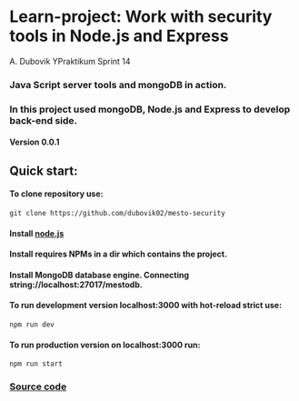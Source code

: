 #  Learn-project: Work with security tools in Node.js and Express  
A. Dubovik YPraktikum Sprint 14
### Java Script server tools and mongoDB in action.
### In this project used mongoDB, Node.js and Express to develop back-end side.
#### Version 0.0.1
## Quick start: 
#### To clone repository use:
    git clone https://github.com/dubovik02/mesto-security
#### Install [node.js](https://nodejs.org/en/download/) 
#### Install requires NPMs in a dir which contains the project.
#### Install MongoDB database engine. Connecting string://localhost:27017/mestodb.
#### To run development version localhost:3000 with hot-reload strict use:
    npm run dev
#### To run production version on localhost:3000 run:
    npm run start
### [Source code](https://github.com/dubovik02/mesto-security)
